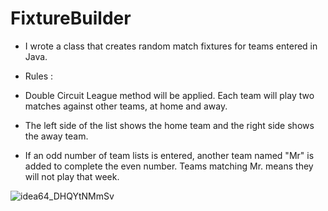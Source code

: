 # FixtureBuilder
- I wrote a class that creates random match fixtures for teams entered in Java.


+ Rules :


- Double Circuit League method will be applied. Each team will play two matches against other teams, at home and away.


- The left side of the list shows the home team and the right side shows the away team.


- If an odd number of team lists is entered, another team named "Mr" is added to complete the even number. Teams matching Mr. means they will not play that week.


![idea64_DHQYtNMmSv](https://user-images.githubusercontent.com/81872331/204133778-49703c68-d362-4e6f-800c-f249586fbd7a.png)

